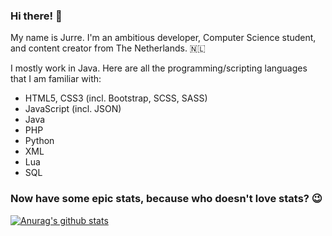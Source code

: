 ### Hi there! 👋

My name is Jurre. I'm an ambitious developer, Computer Science student, and content creator from The Netherlands. 🇳🇱

I mostly work in Java. Here are all the programming/scripting languages that I am familiar with:
- HTML5, CSS3 (incl. Bootstrap, SCSS, SASS)
- JavaScript (incl. JSON)
- Java
- PHP
- Python
- XML
- Lua
- SQL

### Now have some epic stats, because who doesn't love stats? 😉
[![Anurag's github stats](https://github-readme-stats.vercel.app/api?username=Jurredr&count_private=true&show_icons=true)](https://github.com/anuraghazra/github-readme-stats)

<!--
**Jurredr/Jurredr** is a ✨ _special_ ✨ repository because its `README.md` (this file) appears on your GitHub profile.

Here are some ideas to get you started:

- 🔭 I’m currently working on ...
- 🌱 I’m currently learning ...
- 👯 I’m looking to collaborate on ...
- 🤔 I’m looking for help with ...
- 💬 Ask me about ...
- 📫 How to reach me: ...
- 😄 Pronouns: ...
- ⚡ Fun fact: ...
-->
